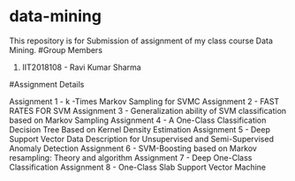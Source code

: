 # data-mining
This repository is for Submission of assignment of my class course Data Mining.
#Group Members
1. IIT2018108 - Ravi Kumar Sharma

#Assignment Details

Assignment 1 - k -Times Markov Sampling for SVMC 
Assignment 2 - FAST RATES FOR SVM
Assignment 3 - Generalization ability of SVM classification based on Markov Sampling
Assignment 4 - A One-Class Classification Decision Tree
Based on Kernel Density Estimation
Assignment 5 - Deep Support Vector Data Description for
Unsupervised and Semi-Supervised Anomaly Detection
Assignment 6 - SVM-Boosting based on Markov resampling: Theory and algorithm
Assignment 7 - Deep One-Class Classification
Assignment 8 - One-Class Slab Support Vector Machine
